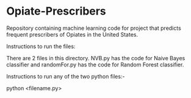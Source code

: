 # Opiate-Prescribers

Repository containing machine learning code for project that predicts frequent prescribers of Opiates in the United States.

Instructions to run the files:

There are 2 files in this directory. NVB.py has the code for Naive Bayes classifier and randomFor.py has the code for
Random Forest classifier.

Instructions to run any of the two python files:-

python <filename.py> <full path of folder containing prescriber-info.csv>




